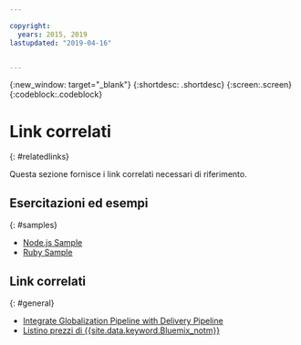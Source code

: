 ```yaml
---

copyright:
  years: 2015, 2019
lastupdated: "2019-04-16"


---
```


{:new_window: target="_blank"}
{:shortdesc: .shortdesc}
{:screen:.screen}
{:codeblock:.codeblock}

# Link correlati
{: #relatedlinks}

Questa sezione fornisce i link correlati necessari di riferimento.

## Esercitazioni ed esempi
{: #samples}

* [Node.js Sample](https://github.com/IBM-Bluemix/gp-nodejs-sample)
* [Ruby Sample](https://github.com/IBM-Bluemix/gp-ruby-sample)

## Link correlati
{: #general}

* [Integrate Globalization Pipeline with Delivery Pipeline](https://hub.jazz.net/docs/deploy_ext/#globalize)
* [Listino prezzi di {{site.data.keyword.Bluemix_notm}}](https://www.ng.bluemix.net/#/pricing)

